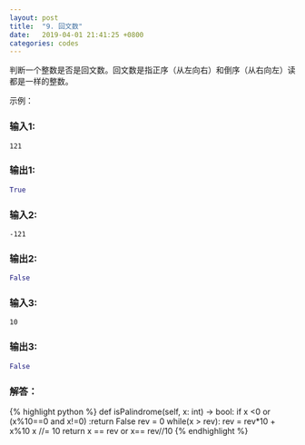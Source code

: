 ```yaml
---
layout: post
title:  "9. 回文数"
date:   2019-04-01 21:41:25 +0800
categories: codes
---
```



判断一个整数是否是回文数。回文数是指正序（从左向右）和倒序（从右向左）读都是一样的整数。

示例：  

### 输入1:   
`121`

### 输出1:  
```Python
True
```

### 输入2:   
`-121`

### 输出2:  
```Python
False
```

### 输入3:   
`10`

### 输出3:  
```Python
False
```


### 解答：  

{% highlight python %}
def isPalindrome(self, x: int) -> bool:
    if x <0 or (x%10==0 and x!=0) :return False
    rev = 0
    while(x > rev):
        rev = rev*10 + x%10
        x //= 10
    return x == rev or x== rev//10
{% endhighlight %}
